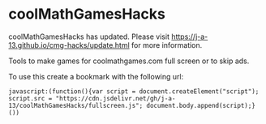 # coolMathGamesHacks
coolMathGamesHacks has updated. Please visit https://j-a-13.github.io/cmg-hacks/update.html for more information.

Tools to make games for coolmathgames.com full screen or to skip ads.

To use this create a bookmark with the following url:
```
javascript:(function(){var script = document.createElement("script"); script.src = "https://cdn.jsdelivr.net/gh/j-a-13/coolMathGamesHacks/fullscreen.js"; document.body.append(script);}())
```
